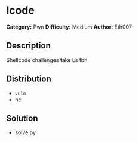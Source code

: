 # lcode
**Category:** Pwn
**Difficulty:** Medium
**Author:** Eth007

## Description

Shellcode challenges take Ls tbh

## Distribution

- `vuln`
- nc

## Solution

- solve.py
